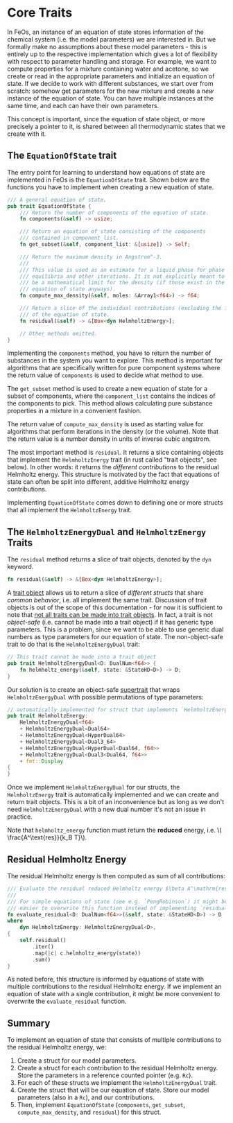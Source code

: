 # Core Traits

In FeOs, an instance of an equation of state stores information of the chemical system (i.e. the model parameters) we are interested in.
But we formally make no assumptions about these model parameters - this is entirely up to the respective implementation which gives a lot of flexibility with respect to parameter handling and storage.
For example, we want to compute properties for a mixture containing water and acetone, so we create or read in the appropriate parameters and initialize an equation of state.
If we decide to work with different substances, we start over from scratch: somehow get parameters for the new mixture and create a *new* instance of the equation of state.
You can have multiple instances at the same time, and each can have their own parameters.

This concept is important, since the equation of state object, or more precisely a pointer to it, is shared between all thermodynamic states that we create with it.

## The `EquationOfState` trait

The entry point for learning to understand how equations of state are implemented in FeOs is the `EquationOfState` trait.
Shown below are the functions you have to implement when creating a new equation of state.

```rust
/// A general equation of state.
pub trait EquationOfState {
    /// Return the number of components of the equation of state.
    fn components(&self) -> usize;

    /// Return an equation of state consisting of the components
    /// contained in component_list.
    fn get_subset(&self, component_list: &[usize]) -> Self;

    /// Return the maximum density in Angstrom^-3.
    ///
    /// This value is used as an estimate for a liquid phase for phase
    /// equilibria and other iterations. It is not explicitly meant to
    /// be a mathematical limit for the density (if those exist in the
    /// equation of state anyways).
    fn compute_max_density(&self, moles: &Array1<f64>) -> f64;

    /// Return a slice of the individual contributions (excluding the ideal gas)
    /// of the equation of state.
    fn residual(&self) -> &[Box<dyn HelmholtzEnergy>];

    // Other methods omitted.
}
```

Implementing the `components` method, you have to return the number of substances in the system you want to explore.
This method is important for algorithms that are specifically written for pure component systems where the return value of `components` is used to decide what method to use.

The `get_subset` method is used to create a new equation of state for a subset of components, where the `component_list` contains the indices of the components to pick.
This method allows calculating pure substance properties in a mixture in a convenient fashion.

The return value of `compute_max_density` is used as starting value for algorithms that perform iterations in the density (or the volume).
Note that the return value is a number density in units of inverse cubic angstrom.

The most important method is `residual`.
It returns a slice containing objects that implement the `HelmholtzEnergy` trait (in rust called "trait objects", see below).
In other words: it returns the *different contributions* to the residual Helmholtz energy.
This structure is motivated by the fact that equations of state can often be split into different, additive Helmholtz energy contributions.

Implementing `EquationOfState` comes down to defining one or more structs that all implement the `HelmholtzEnergy` trait.

## The `HelmholtzEnergyDual` and `HelmholtzEnergy` Traits

The `residual` method returns a slice of trait objects, denoted by the `dyn` keyword.

```rust
fn residual(&self) -> &[Box<dyn HelmholtzEnergy>];
```

A [trait object](https://doc.rust-lang.org/book/ch17-02-trait-objects.html) allows us to return a slice of *different structs* that share *common behavior*, i.e. all implement the same trait.
Discussion of trait objects is out of the scope of this documentation - for now it is sufficient to note that [not all traits can be made into trait objects](https://doc.rust-lang.org/book/ch17-02-trait-objects.html#object-safety-is-required-for-trait-objects).
In fact, a trait is not *object-safe* (i.e. cannot be made into a trait object) if it has generic type parameters.
This is a problem, since we want to be able to use generic dual numbers as type parameters for our equation of state.
The non-object-safe trait to do that is the `HelmholtzEnergyDual` trait:

```rust
// This trait cannot be made into a trait object
pub trait HelmholtzEnergyDual<D: DualNum<f64>> {
    fn helmholtz_energy(&self, state: &StateHD<D>) -> D;
}
```

Our solution is to create an object-safe [supertrait](https://doc.rust-lang.org/book/ch19-03-advanced-traits.html#using-supertraits-to-require-one-traits-functionality-within-another-trait) that wraps `HelmholtzEnergyDual` with possible permutations of type parameters:

```rust
// automatically implemented for struct that implements `HelmholtzEnergyDual`
pub trait HelmholtzEnergy:
    HelmholtzEnergyDual<f64>
    + HelmholtzEnergyDual<Dual64>
    + HelmholtzEnergyDual<HyperDual64>
    + HelmholtzEnergyDual<Dual3_64>
    + HelmholtzEnergyDual<HyperDual<Dual64, f64>>
    + HelmholtzEnergyDual<Dual3<Dual64, f64>>
    + fmt::Display
{
}
```

Once we implement `HelmholtzEnergyDual` for our structs, the `HelmholtzEnergy` trait is automatically implemented and we can create and return trait objects.
This is a bit of an inconvenience but as long as we don't need `HelmholtzEnergyDual` with a new dual number it's not an issue in practice.

Note that `helmholtz_energy` function must return the **reduced** energy, i.e. \\( \frac{A^\text{res}}{k_B T}\\).

## Residual Helmholtz Energy

The residual Helmholtz energy is then computed as sum of all contributions:

```rust
/// Evaluate the residual reduced Helmholtz energy $\beta A^\mathrm{res}$.
///
/// For simple equations of state (see e.g. `PengRobinson`) it might be
/// easier to overwrite this function instead of implementing `residual`.
fn evaluate_residual<D: DualNum<f64>>(&self, state: &StateHD<D>) -> D
where
    dyn HelmholtzEnergy: HelmholtzEnergyDual<D>,
{
    self.residual()
        .iter()
        .map(|c| c.helmholtz_energy(state))
        .sum()
}
```

As noted before, this structure is informed by equations of state with multiple contributions to the residual Helmholtz energy.
If we implement an equation of state with a single contribution, it might be more convenient to overwrite the `evaluate_residual` function.

## Summary

To implement an equation of state that consists of multiple contributions to the residual Helmholtz energy, we:

1. Create a struct for our model parameters.
2. Create a struct for each contribution to the residual Helmholtz energy. Store the parameters in a reference counted pointer (e.g. `Rc`).
3. For each of these structs we implement the `HelmholtzEnergyDual` trait.
4. Create the struct that will be our equation of state. Store our model parameters (also in a `Rc`), and our contributions.
5. Then, implement `EquationOfState` (`components`, `get_subset`, `compute_max_density`, and `residual`) for this struct.
